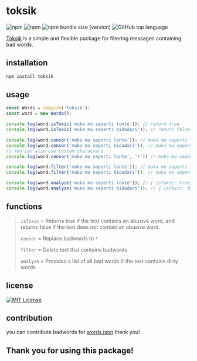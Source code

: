 # toksik
![npm](https://img.shields.io/npm/dt/toksik?style=plastic)
![npm](https://img.shields.io/npm/v/toksik?style=plastic)
![npm bundle size (version)](https://img.shields.io/bundlephobia/min/toksik/2.0.0?style=plastic)
![GitHub top language](https://img.shields.io/github/languages/top/InkyzProd/toksik?style=plastic)

[Toksik](https://www.npmjs.com/package/toksik?activeTab=readme) is a simple and flexible package for filtering messages containing bad words.
## installation
```sh
npm install toksik
```

## usage
```js
const Words = require('toksik');
const word = new Words();

console.log(word.isToxic('muka mu seperti lonte')); // return true
console.log(word.isToxic('muka mu seperti bidadari')); // return false

console.log(word.censor('muka mu seperti lonte')); // muka mu seperti *****
console.log(word.censor('muka mu seperti bidadari')); // muka mu seperti bidadari
// You can also use custom characters
console.log(word.censor('muka mu seperti lonte', '•')) // muka mu seperti •••••

console.log(word.filter('muka mu seperti lonte')); // muka mu seperti
console.log(word.filter('muka mu seperti bidadari')); // muka mu seperti bidadari

console.log(word.analyze('muka mu seperti lonte')); // { isToxic: true, toxicList: [ 'lonte' ] }
console.log(word.analyze('muka mu seperti bidadari')); // { isToxic: false, toxicList: [] }
```

## functions
> `isToxic` = Returns true if the text contains an abusive word, and returns false if the text does not contain an abusive word.
>
> `censor` = Replace badwords to `*`
> 
> `filter` = Delete text that contains badwords
> 
> `analyze` = Provides a list of all bad words if the text contains dirty words

## license
[![MIT License](https://img.shields.io/badge/License-MIT-green.svg)](https://choosealicense.com/licenses/mit/)

## contribution
you can contribute badwords for [words.json](./src/words.json) thank you!

## Thank you for using this package!
